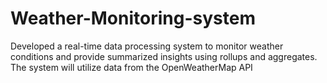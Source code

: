 # Weather-Monitoring-system
 Developed a real-time data processing system to monitor weather conditions and provide  summarized insights using rollups and aggregates. The system will utilize data from the  OpenWeatherMap API
